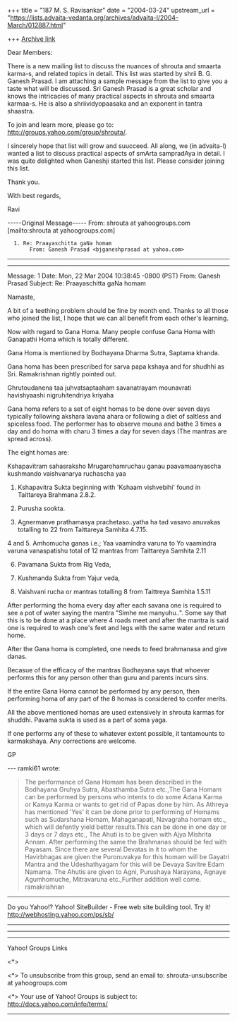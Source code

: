 +++
title = "187 M. S. Ravisankar"
date = "2004-03-24"
upstream_url = "https://lists.advaita-vedanta.org/archives/advaita-l/2004-March/012887.html"

+++
[Archive link](https://lists.advaita-vedanta.org/archives/advaita-l/2004-March/012887.html)

Dear Members:

There is a new mailing list to discuss the nuances of shrouta and smaarta
karma-s, and related topics in detail. This list was started by shrii B. G.
Ganesh Prasad. I am attaching a sample message from the list to give you a
taste what will be discussed. Sri Ganesh Prasad is a great scholar and knows
the intricacies of many practical aspects in shrouta and smaarta karmaa-s.
He is also a shriividyopaasaka and an exponent in tantra shaastra.


To join and learn more, please go to:
http://groups.yahoo.com/group/shrouta/.

I sincerely hope that list will grow and suucceed. All along, we (in
advaita-l) wanted a list to discuss practical aspects of smArta sampradAya
in detail. I was quite delighted when Ganeshji started this list. Please
consider joining this list.


Thank you.

With best regards,

Ravi


-----Original Message-----
From: shrouta at yahoogroups.com [mailto:shrouta at yahoogroups.com]

      1. Re: Praayaschitta gaNa homam
           From: Ganesh Prasad <bjganeshprasad at yahoo.com>


________________________________________________________________________
________________________________________________________________________

Message: 1
   Date: Mon, 22 Mar 2004 10:38:45 -0800 (PST)
   From: Ganesh Prasad <bjganeshprasad at yahoo.com>
Subject: Re: Praayaschitta gaNa homam

Namaste,

A bit of a teething problem should be fine by month
end. Thanks to all those who joined the list, I hope
that we can all benefit from each other's learning.

Now with regard to Gana Homa. Many people confuse Gana
Homa with Ganapathi Homa which is totally different.

Gana Homa is mentioned by Bodhayana Dharma Sutra,
Saptama khanda.

Gana homa has been prescribed for sarva papa kshaya
and for shudhhi as Sri. Ramakrishnan rightly pointed
out.

Ghrutoudanena taa juhvatsaptaaham savanatrayam
mounavrati havishyaashi nigruhitendriya kriyaha

Gana homa refers to a  set of eight homas to be done
over seven days typically following akshara lavana
ahara or following a diet of saltless and spiceless
food. The performer has to observe mouna and bathe  3
times a day and do homa with charu 3 times a day for
seven days (The mantras are spread across).

The eight homas are:

Kshapavitram sahasraksho Mrugarohamruchau ganau
paavamaanyascha kushmando  vaishvanarya ruchascha yaa

1. Kshapavitra Sukta beginning with 'Kshaam
vishvebihi' found in Taittareya Brahmana 2.8.2.

2. Purusha sookta.

3. Agnermanve prathamasya prachetaso..yatha ha tad
vasavo anuvakas totalling to 22 from Taittareya
Samhita 4.7.15.

4 and 5. Amhomucha ganas i.e.; Yaa vaamindra varuna to
Yo vaamindra varuna vanaspatishu total of 12 mantras
from Taittareya Samhita 2.11

6. Pavamana Sukta from Rig Veda,

7. Kushmanda Sukta from Yajur veda,

8.  Vaishvani rucha or mantras  totalling 8 from
Taittreya Samhita 1.5.11

After performing the homa every day after each savana
one is required to see a pot of water saying the
mantra "Simhe me  manyuhu..". Some say that this is to
be done at a place where 4 roads meet and after the
mantra is said one is required to wash one's feet and
legs with the same water and return home.

After the Gana homa is completed, one needs to feed
brahmanasa and give danas.

Becasue of the efficacy of the mantras Bodhayana says
that whoever performs this for any person other than
guru and parents incurs sins.

If the entire Gana Homa cannot be performed by any
person, then performing homa of any part of the 8
homas is considered to confer merits.

All the above mentioned homas are used extensively in
shrouta karmas for shuddhi. Pavama sukta is used as a
part of soma yaga.

If one performs any of these to whatever extent
possible, it tantamounts to karmakshaya. Any
corrections are welcome.



GP


--- ramki61 <ramki61 at yahoo.com> wrote:
> The performance of Gana Homam has been described in
> the Bodhayana
> Gruhya Sutra, Abasthamba Sutra etc.,The Gana Homam
> can be performed
> by  persons who intents to do some Adana Karma or
> Kamya Karma or
> wants to get rid of Papas done by him. As Athreya
> has mentioned 'Yes'
> it can be done prior to performing of Homams such as
> Sudarshana
> Homam, Mahaganapati, Navagraha homam etc., which
> will defently yield
> better results.This can be done in one day or 3 days
> or 7 days etc.,
> The Ahuti is to be given with Ajya Mishrita Annam.
> After performing
> the same the Brahmanas should be fed with Payasam.
> Since there are
> several Devatas in it to whom the  Havirbhagas are
> given the
> Puronuvakya for this homam will be Gayatri Mantra
> and the
> Udeshathyagam for this will be Devaya Savitre Edam
> Namama. The Ahutis
> are given to Agni, Purushaya Narayana, Agnaye
> Agumhomuche,
> Mitravaruna etc.,Further addition well come.
> ramakrishnan
>
>
>


__________________________________
Do you Yahoo!?
Yahoo! SiteBuilder - Free web site building tool. Try it!
http://webhosting.yahoo.com/ps/sb/


________________________________________________________________________
________________________________________________________________________



------------------------------------------------------------------------
Yahoo! Groups Links

<*>

<*> To unsubscribe from this group, send an email to:
     shrouta-unsubscribe at yahoogroups.com

<*> Your use of Yahoo! Groups is subject to:
     http://docs.yahoo.com/info/terms/

------------------------------------------------------------------------





